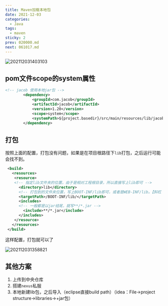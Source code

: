 ```yaml
---
title: Maven加载本地包
date: 2021-12-03
categories:
  - Java
tags:
  - maven
sticky: 2
prev: 020000.md
next: 061017.md
---
```


![202112031403103](https://gitee.com/snowyan/image/raw/master/2021/202112031403103.png)

<!-- more -->

## pom文件scope的system属性

```xml
<!-- jacob 使用本地jar包 -->
		<dependency>
			<groupId>com.jacob</groupId>
			<artifactId>jacob</artifactId>
			<version>1.20</version>
			<scope>system</scope>
			<systemPath>${project.basedir}/src/main/resources/lib/jacob.jar</systemPath>
		</dependency>

```

## 打包

按照上面的配置，打包没有问题，如果是在项目根路径下`lib`打包，之后运行可能会找不到。

```xml
 <build>
   <resources>
    <resource>
    <!-- 指定lib文件夹的位置，由于是相对工程根目录，所以直接写上lib即可 -->
      <directory>lib</directory>
      <!-- 打包到的文件夹位置，写上BOOT-INF/lib即可，或者是WEB-INF/lib。【斜杠（/）加不加都行，如果是mac的话写./】 -->
      <targetPath>/BOOT-INF/lib/</targetPath>
      <includes>
      <!-- 一般都是以jar结尾，就写**/*.jar -->
        <include>**/*.jar</include>
      </includes>
    </resource>
   </resources>
 </build>
```
这样配置，打包就可以了

![202112031358821](https://gitee.com/snowyan/image/raw/master/2021/202112031358821.png)

## 其他方案

1. 上传到中央仓库
2. 搭建`nexus`私服
3. 本地新建lib包，之后导入（eclipse直接build path）（idea：File→project structure→libraries→+jar包）



